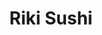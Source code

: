 ---
layout: place
title: "Riki Sushi"
permalink: /california/san-diego/riki-sushi.html
stateAbbr: CA
stateName: California
cityName: San Diego
place_id: ChIJo2rLk_ZU2YARztPCQqhLzu0
photos:
  - name: >-
      places/ChIJo2rLk_ZU2YARztPCQqhLzu0/photos/AeeoHcJBN6rAb9vMtAEQxyGXrdUSv0J_tudM6INBb7MbbR9mHiqRQ7FnFq3ULhKgNRAvcQlfWEIfiP110XQUn-NPiduYrnk1rR_PKUEIpOP1Jv279SnD0RT0_Gy_mHe69x3woP26hGQbgsBeMJ8HWMmCuFgMmd5HjkcZ8pJo-Y2hmDWMyfLJn3HivnKIk3sX2ZC48No-kyFOCT5hy2enDN8LbthiTFjp_TZE3724IUOESy79DdvVSiL3_YcCQ5zxntsmYuMR4Y7t16z-_tLxkStUncPJOGysW915ysiAA5O35aA7nA
    widthPx: 3024
    heightPx: 4032
    authorAttributions:
      - displayName: Riki Sushi
        uri: https://maps.google.com/maps/contrib/103162750987612778224
        photoUri: >-
          https://lh3.googleusercontent.com/a/ACg8ocKobAHwvVQhdzKa53zOTcSfyPyjw2Kuo0-q8ptPLUmw5pffng=s100-p-k-no-mo
    flagContentUri: >-
      https://www.google.com/local/imagery/report/?cb_client=maps_api_places.places_api&image_key=!1e10!2sAF1QipNUk8TUGyOLnj2H1DwAVIYcl-roS4QAifcqOBy6&hl=en-US
    googleMapsUri: >-
      https://www.google.com/maps/place//data=!3m4!1e2!3m2!1sAF1QipNUk8TUGyOLnj2H1DwAVIYcl-roS4QAifcqOBy6!2e10!4m2!3m1!1s0x80d954f693cb6aa3:0xedce4ba842c2d3ce
  - name: >-
      places/ChIJo2rLk_ZU2YARztPCQqhLzu0/photos/AeeoHcIbCSqkBBDBLy9HOs8U4ZyuTOl5rYJ6pdO1Je-VcShD5Uuws9S56PyYg5TRhpD1QUfworzvkNYvXBQKaWDq64ZXalsrRKZlOWyaPsrcmCJp8tGxmFITY_XPzkdc_mctaT37Kwqk6ejvse8Yoi_VQzzPvMA_8O-tbRVK917VtxaROeB48rMgzo7CGPRjdVPu_EBWPDdwI_B7EXMgbljcMIBh-eo1PaJJRF7NWiNJpSAXDy7ts3Y-Mwc4g1t4c28Ngal6lew0LT6MzPBwJHMRDTdJE9r--cco_x4qr4B7TDjzbQ
    widthPx: 1500
    heightPx: 1124
    authorAttributions:
      - displayName: Riki Sushi
        uri: https://maps.google.com/maps/contrib/103162750987612778224
        photoUri: >-
          https://lh3.googleusercontent.com/a/ACg8ocKobAHwvVQhdzKa53zOTcSfyPyjw2Kuo0-q8ptPLUmw5pffng=s100-p-k-no-mo
    flagContentUri: >-
      https://www.google.com/local/imagery/report/?cb_client=maps_api_places.places_api&image_key=!1e10!2sAF1QipO1bTyedVsDy_dOgXjmkaKQHu91HQN_K7gkXkCC&hl=en-US
    googleMapsUri: >-
      https://www.google.com/maps/place//data=!3m4!1e2!3m2!1sAF1QipO1bTyedVsDy_dOgXjmkaKQHu91HQN_K7gkXkCC!2e10!4m2!3m1!1s0x80d954f693cb6aa3:0xedce4ba842c2d3ce
  - name: >-
      places/ChIJo2rLk_ZU2YARztPCQqhLzu0/photos/AeeoHcKRzk8Cc6vTP2oVZNG5V9fKl3Ig3BeVvXFsvWzZp558HmuDw19jelbk0GaMee-BsDNa6qxLE421HJm74UX3scOQctfy9LFq-6Ygtw5Cjs7xdDvF0q3U3GfA7tI21Bb3qLsdejJKeO2dv0LBteqmNVFo67X5in2QIWVJRqCXSvb4BjmE7ioyw1dDvaBiFjiniivf5R_AHw4_gUfOwIIa2f026CXs2A5NLfg5FzkDdlbo-3G9rJpqn6qkzmRCm73lCGSPsPfSqbqN0xfZKepRaLuAqr9Z9EENV2NEDaTMhMXO-Dud4qPWwGDnsNiGnZZgQExhj2m-ZUtEhT3ABl2VZxM_-0Z4mHon5rX5YgBmmVf6wKZk2P4xfiR6AxUErYS24WrFvhSoG1QJyWQPk-LyqFG-sSjr6ztANB5fmkpD-kmCyirz
    widthPx: 2048
    heightPx: 1536
    authorAttributions:
      - displayName: John Labsan
        uri: https://maps.google.com/maps/contrib/101837586328515680870
        photoUri: >-
          https://lh3.googleusercontent.com/a-/ALV-UjVjGC_lzh7vdOSj-04eKUdRTNbIvpPs1eLaXhxiR47cFpCeIpl5dQ=s100-p-k-no-mo
    flagContentUri: >-
      https://www.google.com/local/imagery/report/?cb_client=maps_api_places.places_api&image_key=!1e10!2sCIHM0ogKEICAgID31Iav5gE&hl=en-US
    googleMapsUri: >-
      https://www.google.com/maps/place//data=!3m4!1e2!3m2!1sCIHM0ogKEICAgID31Iav5gE!2e10!4m2!3m1!1s0x80d954f693cb6aa3:0xedce4ba842c2d3ce
  - name: >-
      places/ChIJo2rLk_ZU2YARztPCQqhLzu0/photos/AeeoHcKvSC02CTLLZvOdeMceLQA_y5sLBZgdqv0FHqtst751VtDA0-cbfBeHPCqd6jaPrDUYWJYzlOudhgANsS7XivbjMhqPfTx1ivxQHf-M2lFjVtcNG4KgMcKCKigffzLwuDO5Nd0uS6LtGSlDR4ISv3svNClcbkpx3C2AqUbRnw3A0_f-D97MA1w_s9OHw3nHVJBPBmuvX4NCicQpHu1OIefpM8mz0OGqw6_NxJbfC-W2u_leyfanGolC6iPKuULB_UNQElSq88Z2v2E99oE48UfrI52gVG-lqCE5NtyJPeIgVclgkyCXK25f8nGPGQ3gD6fXZy0WTAp5NsvtCN2eMcqsieI4fSRbQZiWgtzRQ0Gf0lcl6jBJxEBuYKdmqpfoZEmX_t1oqgV2LxpJ5x6_T9m6J_wCspZCzW5UUhDAKwffEQ
    widthPx: 4800
    heightPx: 3600
    authorAttributions:
      - displayName: Melissa Deleon
        uri: https://maps.google.com/maps/contrib/111974598794904537791
        photoUri: >-
          https://lh3.googleusercontent.com/a/ACg8ocL2iaTDd3tuf7pCDtsRK4sUpJrMpHgnbJqKX1PFz6aTXSHNUQ=s100-p-k-no-mo
    flagContentUri: >-
      https://www.google.com/local/imagery/report/?cb_client=maps_api_places.places_api&image_key=!1e10!2sCIHM0ogKEICAgMCgxun4Vw&hl=en-US
    googleMapsUri: >-
      https://www.google.com/maps/place//data=!3m4!1e2!3m2!1sCIHM0ogKEICAgMCgxun4Vw!2e10!4m2!3m1!1s0x80d954f693cb6aa3:0xedce4ba842c2d3ce
  - name: >-
      places/ChIJo2rLk_ZU2YARztPCQqhLzu0/photos/AeeoHcLe2XgaftXix2diODHsLOQU5jPbPoQEtb9jGhL135wopPnHmSb9sAB1Cu9vnmd-Iu4sdbDL9F8MQvZNkWCNmtp79muBIQhakB5goLeJw9-ZM5dNW_fYH1VrukOa8G4_RM_s8HU30uT-RkhIetAWvD0HgPrm4XnpiyUiBToqO6Bko5oCY2AFR6GMOwUBhPr6Mx6TFugPgtsR_3uAmEpjPSm40XMqVsHMRMVyWEZcMOCPSHpWBfsomhUsrkmgAaPW16n4A7lWPC4U5OseXkwpS2zIWZidHjoseXfjIkUf63I_RC7DpuDQnAlAzjv7Q-XrZEQ8kNx-qR8GmjpF7bsoD1AWXwe0ACzbtjklpFe8kQnATa37Bws0WuAXebgr2PdQaUzQs81k3A3gu91Jcqrk_EVB_HMVeT-VtBG_LUfuOSsC0g
    widthPx: 3024
    heightPx: 4032
    authorAttributions:
      - displayName: Shawn Zamperini
        uri: https://maps.google.com/maps/contrib/101869835354598830829
        photoUri: >-
          https://lh3.googleusercontent.com/a-/ALV-UjVvrAZt_UWk4lpcSFChH6luDhKZTzmBa-27zw4FavPEb7Y-oWPmjg=s100-p-k-no-mo
    flagContentUri: >-
      https://www.google.com/local/imagery/report/?cb_client=maps_api_places.places_api&image_key=!1e10!2sCIHM0ogKEICAgMDglPi8Kg&hl=en-US
    googleMapsUri: >-
      https://www.google.com/maps/place//data=!3m4!1e2!3m2!1sCIHM0ogKEICAgMDglPi8Kg!2e10!4m2!3m1!1s0x80d954f693cb6aa3:0xedce4ba842c2d3ce
  - name: >-
      places/ChIJo2rLk_ZU2YARztPCQqhLzu0/photos/AeeoHcL_8EzjBk-Dv9T3OB8vGEpVWEwCPwOKejWrZYMvtCxADsLeF0c9pcs1DKa0OUWzCI-8rBiuhl6SDn8jDTRXt-qvFU8blrK5rFPjldXr46A96FghiDqnyIy9LjiGfKkAotYalmqqJMqXYeJvzDEz70E-Czo387qgUDtsgG_uLCePJKavkixNCEvBQrHotIwDxNkPyAJud41tf6ZTTRyzaBRB4JCgYb63bQKBxWy7UmA4S4suTtMbHrLyMeC55WMpJRL95DLdjUikMyK0GEws1fdWyVaw5zYnG-0_qCrlUcFBoMP2YLg8VdrBWxCYF4ksfeSJ9dP0nv3mhnlUkCho50QsECicBRkcgjzBNg3SmaZXtqRfiTO1eAB8gXmZb0FRl32i-6YtXFrzwEz9w7YbFPYGOoaRP8jGPYYeNsEEINXzE8w
    widthPx: 2357
    heightPx: 3969
    authorAttributions:
      - displayName: Lenrock
        uri: https://maps.google.com/maps/contrib/109197919925300234389
        photoUri: >-
          https://lh3.googleusercontent.com/a-/ALV-UjWiusv7AvWQklphDwoUn7qWohHfSHCtHWzagNBii-4yhx5SjpWsDA=s100-p-k-no-mo
    flagContentUri: >-
      https://www.google.com/local/imagery/report/?cb_client=maps_api_places.places_api&image_key=!1e10!2sCIHM0ogKEICAgICGkvbdrwE&hl=en-US
    googleMapsUri: >-
      https://www.google.com/maps/place//data=!3m4!1e2!3m2!1sCIHM0ogKEICAgICGkvbdrwE!2e10!4m2!3m1!1s0x80d954f693cb6aa3:0xedce4ba842c2d3ce
  - name: >-
      places/ChIJo2rLk_ZU2YARztPCQqhLzu0/photos/AeeoHcI6bJ__Kq7E6PzngqwI_MUV9BLVs8ZQpgziepwYF4TLzQXPIzPfhggtrrinoSemU1PfiliK-8VZglDGThqHxMhnd2T1C0pmekNvM3_bGTBnQ_R0KxLUjakn9GhQTTcZMEkqVwc4MW2SW83lTdCNrNjLoGJdcdHe3Ssb9EJmVw7CjWM7qkd3DtQ_dztcL-VjV4-sPVY_CN0Cw2RSC00gpD7LFXwCXdj5ygm9qDjhBhkcXfKaSxPTYTN-m2_hEPP1-xQlcJ9HNJqEN4qokzqGo91XBkXPlI8cf8FB8B2q_TEHIiWoHOYGnFqnurD5EbdG_0TOs4EghyHysIJXNFLjeqUS_h_2cC8iF9nNYYY5lJsUJyz_NonbBeDwWwUqiPg02ACM4dmCSYu_zb1JqjKv7xPp_9OeVVqIzzFz9BubYvvqCA
    widthPx: 4032
    heightPx: 3024
    authorAttributions:
      - displayName: Jerome Cooper
        uri: https://maps.google.com/maps/contrib/105246131192605533498
        photoUri: >-
          https://lh3.googleusercontent.com/a-/ALV-UjUhASqdAl7TgG-1LI0HtqXsh9yysWwLkFtgjGU5_-WKL1EXnBcw=s100-p-k-no-mo
    flagContentUri: >-
      https://www.google.com/local/imagery/report/?cb_client=maps_api_places.places_api&image_key=!1e10!2sCIHM0ogKEICAgIDmsbr5Gw&hl=en-US
    googleMapsUri: >-
      https://www.google.com/maps/place//data=!3m4!1e2!3m2!1sCIHM0ogKEICAgIDmsbr5Gw!2e10!4m2!3m1!1s0x80d954f693cb6aa3:0xedce4ba842c2d3ce
  - name: >-
      places/ChIJo2rLk_ZU2YARztPCQqhLzu0/photos/AeeoHcK2ty-Le3IkCWjjuqyM0dB4juKZNTIgaa0zAYMwsjZvV_c4GXH1xhv2SpjTBpiYOdm-CyREZymgaM3MylAdO-1VcrS0qbvi4IvL_05C_wQR6TZEA6wk4nig_UqsKHnSNu246vxy4NHJ5j0_iLR4TOdIhcI4J-XooVz0dXq7GENen6LvZtp7f83NGRqVju0y687tkoSBtDC2btNyEhMDiMBTwlxB16hITdBONnMI3RwKGgRtshHfRp9Q1W5UKgTAKS5GewkB5tvB34Sin6vObEZaa0_LutjuDLpBoKlGqgxuJ78901uYFrCSxK6lnATIriRWBqO-Zc_jBekELTjNVB8fCJ_zqEgQgHGNufrByJqNUjwCbsgyCkPa1EwVB9Yx5o_Kr00mFowt7jOsSnVKl2cjbcjXX35gCkAT7sL5kXxWOQ
    widthPx: 2048
    heightPx: 1536
    authorAttributions:
      - displayName: John Labsan
        uri: https://maps.google.com/maps/contrib/101837586328515680870
        photoUri: >-
          https://lh3.googleusercontent.com/a-/ALV-UjVjGC_lzh7vdOSj-04eKUdRTNbIvpPs1eLaXhxiR47cFpCeIpl5dQ=s100-p-k-no-mo
    flagContentUri: >-
      https://www.google.com/local/imagery/report/?cb_client=maps_api_places.places_api&image_key=!1e10!2sCIHM0ogKEICAgID31IavZg&hl=en-US
    googleMapsUri: >-
      https://www.google.com/maps/place//data=!3m4!1e2!3m2!1sCIHM0ogKEICAgID31IavZg!2e10!4m2!3m1!1s0x80d954f693cb6aa3:0xedce4ba842c2d3ce
  - name: >-
      places/ChIJo2rLk_ZU2YARztPCQqhLzu0/photos/AeeoHcKX9FfwsJrOQzf4Hkliu8iczwgiMKFeXLUldy4tr9H631aunixjZrZ-gJ_419qlDNpYhGCyN4-bwMdeCwLzMZ6SKabhmeFvMehgD0mtzU47xYjDWNOQJbJH7ijHfdQKwgwNKSbrtCnMPq_kOf2k3Lol7UoJDdImhAQDrGQmuBC0GLfiQ1hq7mXhPzJQTE9w7daw7yYFOinzZccC3L-exxQEo_RuEYbFK3dVv-af4az28ReJY50bA6im1mXJHTrtDFV-H9nZ6wujr1JTDBmLvkxXMQXFQCvqM59AQvlml1onXg
    widthPx: 3024
    heightPx: 4032
    authorAttributions:
      - displayName: Riki Sushi
        uri: https://maps.google.com/maps/contrib/103162750987612778224
        photoUri: >-
          https://lh3.googleusercontent.com/a/ACg8ocKobAHwvVQhdzKa53zOTcSfyPyjw2Kuo0-q8ptPLUmw5pffng=s100-p-k-no-mo
    flagContentUri: >-
      https://www.google.com/local/imagery/report/?cb_client=maps_api_places.places_api&image_key=!1e10!2sAF1QipOuEaVnYZbiH_H6VO8fAwvxOWpn0DDY1XWByAu_&hl=en-US
    googleMapsUri: >-
      https://www.google.com/maps/place//data=!3m4!1e2!3m2!1sAF1QipOuEaVnYZbiH_H6VO8fAwvxOWpn0DDY1XWByAu_!2e10!4m2!3m1!1s0x80d954f693cb6aa3:0xedce4ba842c2d3ce
  - name: >-
      places/ChIJo2rLk_ZU2YARztPCQqhLzu0/photos/AeeoHcIWBeGEl5VSZUaMce40dWuJQY4Bu7AH0UReaVlplPPFA9S-RGR1qnGZiMlafpTZWxclhcp9DrCl5IPDYAkQ94Jv0HqAYd2pNKvzp6sukZS6Ba0OXtNsSHiQZbzr_Oid3DyuXUCk7inwI0hLeY0C4Iq5lTupbTPW2GjYYPsDwdcrBipoQxxvjCRg4QaGcL9gYH7sy39c8BEEkipXsj2D4G0u-Q3omLA8BRIikdwolibT0J_76uZ3nGT8z0EZ24ZzZipPaBPRvshYHgAW5nuY3SOF5j5GaSL9Qaa7S4LFZefTDIv0gePrNKl9Vig_SUas2VmSPau4V6QDyva39WFdNGnqBgT_UtrWF9laPaCv_3Nbc6LTdaa8dwevGZSRXJq_1eymmVa2K8RcTiMUQBINszXIhlJhOp6nejLhVrZeMyXa8-Fo
    widthPx: 3305
    heightPx: 2513
    authorAttributions:
      - displayName: Lenrock
        uri: https://maps.google.com/maps/contrib/109197919925300234389
        photoUri: >-
          https://lh3.googleusercontent.com/a-/ALV-UjWiusv7AvWQklphDwoUn7qWohHfSHCtHWzagNBii-4yhx5SjpWsDA=s100-p-k-no-mo
    flagContentUri: >-
      https://www.google.com/local/imagery/report/?cb_client=maps_api_places.places_api&image_key=!1e10!2sCIHM0ogKEICAgICmtPy--AE&hl=en-US
    googleMapsUri: >-
      https://www.google.com/maps/place//data=!3m4!1e2!3m2!1sCIHM0ogKEICAgICmtPy--AE!2e10!4m2!3m1!1s0x80d954f693cb6aa3:0xedce4ba842c2d3ce
address: 3930 30th St, San Diego, CA 92104, USA
street: 3930 30th St
city: San Diego
state: CA
zip: '92104'
country: USA
neighborhood: North Park
latitude: '32.749097'
longitude: '-117.130381'
accessibility_options:
  wheelchairAccessibleParking: true
  wheelchairAccessibleEntrance: true
  wheelchairAccessibleRestroom: true
  wheelchairAccessibleSeating: true
business_status: OPERATIONAL
name: Riki Sushi
google_maps_links:
  directionsUri: >-
    https://www.google.com/maps/dir//''/data=!4m7!4m6!1m1!4e2!1m2!1m1!1s0x80d954f693cb6aa3:0xedce4ba842c2d3ce!3e0
  placeUri: https://maps.google.com/?cid=17135716818237969358
  writeAReviewUri: >-
    https://www.google.com/maps/place//data=!4m3!3m2!1s0x80d954f693cb6aa3:0xedce4ba842c2d3ce!12e1
  reviewsUri: >-
    https://www.google.com/maps/place//data=!4m4!3m3!1s0x80d954f693cb6aa3:0xedce4ba842c2d3ce!9m1!1b1
  photosUri: >-
    https://www.google.com/maps/place//data=!4m3!3m2!1s0x80d954f693cb6aa3:0xedce4ba842c2d3ce!10e5
primary_type: Japanese Restaurant
opening_hours:
  regular: null
  current: null
secondary_opening_hours:
  regular:
    weekdayDescriptions: null
    type: null
  current:
    weekdayDescriptions: null
    type: null
phone: (619) 291-1188
price_level: PRICE_LEVEL_MODERATE
price_range: $20 &ndash; $30
rating: '4.6'
rating_count: 498
website: http://www.rikisushisd.com/
description: >-
  This casual yet contemporary Japanese eatery offers classic sushi & rolls,
  plus hot entrees.
reviews:
  - name: >-
      places/ChIJo2rLk_ZU2YARztPCQqhLzu0/reviews/ChZDSUhNMG9nS0VJQ0FnSUQzMUlhdlJnEAE
    relativePublishTimeDescription: 5 months ago
    rating: 5
    text:
      text: >-
        While exploring San Diego, we stumbled upon a quaint Japanese restaurant
        on 30th Street. The cuisine was exceptional, notably the large and
        delectable edamame, the gyoza which surprised us by being fried instead
        of steamed, boasting a delicious filling and crunchy texture. My
        combination plate impressed, featuring succulent chicken katsu, a fresh
        salad with outstanding dressing, and the miso soup a must, making it a
        dining experience worth repeating!
      languageCode: en
    originalText:
      text: >-
        While exploring San Diego, we stumbled upon a quaint Japanese restaurant
        on 30th Street. The cuisine was exceptional, notably the large and
        delectable edamame, the gyoza which surprised us by being fried instead
        of steamed, boasting a delicious filling and crunchy texture. My
        combination plate impressed, featuring succulent chicken katsu, a fresh
        salad with outstanding dressing, and the miso soup a must, making it a
        dining experience worth repeating!
      languageCode: en
    authorAttribution:
      displayName: John Labsan
      uri: https://www.google.com/maps/contrib/101837586328515680870/reviews
      photoUri: >-
        https://lh3.googleusercontent.com/a-/ALV-UjVjGC_lzh7vdOSj-04eKUdRTNbIvpPs1eLaXhxiR47cFpCeIpl5dQ=s128-c0x00000000-cc-rp-mo-ba3
    publishTime: '2024-11-12T14:19:53.579394Z'
    flagContentUri: >-
      https://www.google.com/local/review/rap/report?postId=ChZDSUhNMG9nS0VJQ0FnSUQzMUlhdlJnEAE&d=17924085&t=1
    googleMapsUri: >-
      https://www.google.com/maps/reviews/data=!4m6!14m5!1m4!2m3!1sChZDSUhNMG9nS0VJQ0FnSUQzMUlhdlJnEAE!2m1!1s0x80d954f693cb6aa3:0xedce4ba842c2d3ce
  - name: >-
      places/ChIJo2rLk_ZU2YARztPCQqhLzu0/reviews/ChZDSUhNMG9nS0VJQ0FnTURnbFBpOENnEAE
    relativePublishTimeDescription: a month ago
    rating: 5
    text:
      text: >-
        Creative rolls, I tried one with oven-baked toppings and it was
        delicious. Never had that before. Also got the toro nigiri which was
        delicious, the meat melted in my mouth.
      languageCode: en
    originalText:
      text: >-
        Creative rolls, I tried one with oven-baked toppings and it was
        delicious. Never had that before. Also got the toro nigiri which was
        delicious, the meat melted in my mouth.
      languageCode: en
    authorAttribution:
      displayName: Shawn Zamperini
      uri: https://www.google.com/maps/contrib/101869835354598830829/reviews
      photoUri: >-
        https://lh3.googleusercontent.com/a-/ALV-UjVvrAZt_UWk4lpcSFChH6luDhKZTzmBa-27zw4FavPEb7Y-oWPmjg=s128-c0x00000000-cc-rp-mo-ba4
    publishTime: '2025-02-22T17:13:39.353406Z'
    flagContentUri: >-
      https://www.google.com/local/review/rap/report?postId=ChZDSUhNMG9nS0VJQ0FnTURnbFBpOENnEAE&d=17924085&t=1
    googleMapsUri: >-
      https://www.google.com/maps/reviews/data=!4m6!14m5!1m4!2m3!1sChZDSUhNMG9nS0VJQ0FnTURnbFBpOENnEAE!2m1!1s0x80d954f693cb6aa3:0xedce4ba842c2d3ce
  - name: >-
      places/ChIJo2rLk_ZU2YARztPCQqhLzu0/reviews/ChdDSUhNMG9nS0VJQ0FnTURnMmNmU3hRRRAB
    relativePublishTimeDescription: a month ago
    rating: 4
    text:
      text: >-
        We found this place thanks to Google Maps and their high ratings. It's
        in North Park, around the block from City Tacos (highly recommended).


        My wife and kids were tired, hungry, and over stimulated. Needles to
        say, we were ready for good food and quick service.


        It took them a while to get us seated with a lot of tables open. The
        lady serving us came and left whenever she felt like it. They were
        mopping the floors right next to us, and it smelled like chlorine a lot.
        The whole combination was putting my wife over the edge, and I just
        walked outside with our kid.


        When I came back, food was served and ready. Very good, but a tad
        overpriced (probably the area). The food was a good experience, and
        everyone started to calm down a bit after eating, thankfully.


        Will we be back? Probably not because we have much better sushi places
        around us. But, if you're around, food's good there.
      languageCode: en
    originalText:
      text: >-
        We found this place thanks to Google Maps and their high ratings. It's
        in North Park, around the block from City Tacos (highly recommended).


        My wife and kids were tired, hungry, and over stimulated. Needles to
        say, we were ready for good food and quick service.


        It took them a while to get us seated with a lot of tables open. The
        lady serving us came and left whenever she felt like it. They were
        mopping the floors right next to us, and it smelled like chlorine a lot.
        The whole combination was putting my wife over the edge, and I just
        walked outside with our kid.


        When I came back, food was served and ready. Very good, but a tad
        overpriced (probably the area). The food was a good experience, and
        everyone started to calm down a bit after eating, thankfully.


        Will we be back? Probably not because we have much better sushi places
        around us. But, if you're around, food's good there.
      languageCode: en
    authorAttribution:
      displayName: Angel Vizcarra
      uri: https://www.google.com/maps/contrib/115356952873061486247/reviews
      photoUri: >-
        https://lh3.googleusercontent.com/a-/ALV-UjVWSjquLkLSD5TGTuRncQ70q8WNISZnYAqiRwyBWYBmP5Bn41d6_w=s128-c0x00000000-cc-rp-mo-ba6
    publishTime: '2025-02-25T23:20:58.102947Z'
    flagContentUri: >-
      https://www.google.com/local/review/rap/report?postId=ChdDSUhNMG9nS0VJQ0FnTURnMmNmU3hRRRAB&d=17924085&t=1
    googleMapsUri: >-
      https://www.google.com/maps/reviews/data=!4m6!14m5!1m4!2m3!1sChdDSUhNMG9nS0VJQ0FnTURnMmNmU3hRRRAB!2m1!1s0x80d954f693cb6aa3:0xedce4ba842c2d3ce
  - name: >-
      places/ChIJo2rLk_ZU2YARztPCQqhLzu0/reviews/ChdDSUhNMG9nS0VJQ0FnTUNneHVuNDV3RRAB
    relativePublishTimeDescription: a month ago
    rating: 5
    text:
      text: >-
        Quick service, amazing sushi and nigiri. Cute restaurant too! We got the
        Bonbon, El Fuego, and Leo loves you rolls
      languageCode: en
    originalText:
      text: >-
        Quick service, amazing sushi and nigiri. Cute restaurant too! We got the
        Bonbon, El Fuego, and Leo loves you rolls
      languageCode: en
    authorAttribution:
      displayName: Melissa Deleon
      uri: https://www.google.com/maps/contrib/111974598794904537791/reviews
      photoUri: >-
        https://lh3.googleusercontent.com/a/ACg8ocL2iaTDd3tuf7pCDtsRK4sUpJrMpHgnbJqKX1PFz6aTXSHNUQ=s128-c0x00000000-cc-rp-mo-ba2
    publishTime: '2025-02-16T16:33:44.445253Z'
    flagContentUri: >-
      https://www.google.com/local/review/rap/report?postId=ChdDSUhNMG9nS0VJQ0FnTUNneHVuNDV3RRAB&d=17924085&t=1
    googleMapsUri: >-
      https://www.google.com/maps/reviews/data=!4m6!14m5!1m4!2m3!1sChdDSUhNMG9nS0VJQ0FnTUNneHVuNDV3RRAB!2m1!1s0x80d954f693cb6aa3:0xedce4ba842c2d3ce
  - name: >-
      places/ChIJo2rLk_ZU2YARztPCQqhLzu0/reviews/ChdDSUhNMG9nS0VJQ0FnSUREN01ISjNRRRAB
    relativePublishTimeDescription: a year ago
    rating: 5
    text:
      text: >-
        This is a must for great food at an affordable price. Sushi is
        delicious, ramen is bomb! And their sides are amazing, their cucumber
        salad was life changing 😅 service is great and very attentive. Parking
        can be a pain but definitely recommend the effort.
      languageCode: en
    originalText:
      text: >-
        This is a must for great food at an affordable price. Sushi is
        delicious, ramen is bomb! And their sides are amazing, their cucumber
        salad was life changing 😅 service is great and very attentive. Parking
        can be a pain but definitely recommend the effort.
      languageCode: en
    authorAttribution:
      displayName: Joaquin Valdez Gomez
      uri: https://www.google.com/maps/contrib/108708141220922047977/reviews
      photoUri: >-
        https://lh3.googleusercontent.com/a-/ALV-UjVDDORSdmosTQRtIF36S3-9RmHErM2zd1v9cGfio0MP-zIP6ZHrKQ=s128-c0x00000000-cc-rp-mo-ba2
    publishTime: '2024-04-06T16:45:25.211993Z'
    flagContentUri: >-
      https://www.google.com/local/review/rap/report?postId=ChdDSUhNMG9nS0VJQ0FnSUREN01ISjNRRRAB&d=17924085&t=1
    googleMapsUri: >-
      https://www.google.com/maps/reviews/data=!4m6!14m5!1m4!2m3!1sChdDSUhNMG9nS0VJQ0FnSUREN01ISjNRRRAB!2m1!1s0x80d954f693cb6aa3:0xedce4ba842c2d3ce
parking_options:
  freeStreetParking: true
  paidStreetParking: true
  valetParking: false
payment_options:
  acceptsCreditCards: true
  acceptsDebitCards: true
  acceptsCashOnly: false
  acceptsNfc: true
allow_dogs: null
curbside_pickup: null
delivery: null
dine_in: true
good_for_children: null
good_for_groups: true
good_for_sports: false
live_music: false
menu_for_children: false
outdoor_seating: true
reservable: null
restroom: true
serves_beer: true
serves_breakfast: false
serves_brunch: false
serves_cocktails: null
serves_coffee: false
serves_dinner: true
serves_dessert: true
serves_lunch: true
serves_vegetarian_food: true
serves_wine: true
takeout: true

---